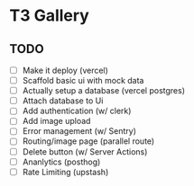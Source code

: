 # T3 Gallery

## TODO

- [ ] Make it deploy (vercel)
- [ ] Scaffold basic ui with mock data
- [ ] Actually setup a database (vercel postgres)
- [ ] Attach database to Ui
- [ ] Add authentication (w/ clerk)
- [ ] Add image upload
- [ ] Error management (w/ Sentry)
- [ ] Routing/image page (parallel route)
- [ ] Delete button (w/ Server Actions)
- [ ] Ananlytics (posthog)
- [ ] Rate Limiting (upstash)
